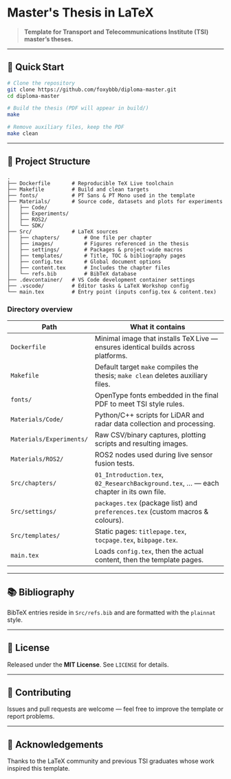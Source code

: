 # Master's Thesis in LaTeX

> **Template for Transport and Telecommunications Institute (TSI) master’s theses.**

---

## 🚀 Quick Start

```bash
# Clone the repository
git clone https://github.com/foxybbb/diploma-master.git
cd diploma-master

# Build the thesis (PDF will appear in build/)
make

# Remove auxiliary files, keep the PDF
make clean
```

---

## 📁 Project Structure

```
.
├── Dockerfile       # Reproducible TeX Live toolchain
├── Makefile         # Build and clean targets
├── fonts/           # PT Sans & PT Mono used in the template
├── Materials/       # Source code, datasets and plots for experiments
│   ├── Code/            
│   ├── Experiments/     
│   ├── ROS2/            
│   └── SDK/             
├── Src/             # LaTeX sources
│   ├── chapters/        # One file per chapter
│   ├── images/          # Figures referenced in the thesis
│   ├── settings/        # Packages & project‑wide macros
│   ├── templates/       # Title, TOC & bibliography pages
│   ├── config.tex       # Global document options
│   ├── content.tex      # Includes the chapter files
│   └── refs.bib         # BibTeX database
├── .devcontainer/   # VS Code development container settings
├── .vscode/         # Editor tasks & LaTeX Workshop config
└── main.tex         # Entry point (inputs config.tex & content.tex)
```

### Directory overview

| Path                     | What it contains                                                                      |
| ------------------------ | ------------------------------------------------------------------------------------- |
| `Dockerfile`             | Minimal image that installs TeX Live — ensures identical builds across platforms.     |
| `Makefile`               | Default target `make` compiles the thesis; `make clean` deletes auxiliary files.      |
| `fonts/`                 | OpenType fonts embedded in the final PDF to meet TSI style rules.                     |
| `Materials/Code/`        | Python/C++ scripts for LiDAR and radar data collection and processing.                |
| `Materials/Experiments/` | Raw CSV/binary captures, plotting scripts and resulting images.                       |
| `Materials/ROS2/`        | ROS2 nodes used during live sensor fusion tests.                                      |
| `Src/chapters/`          | `01_Introduction.tex`, `02_ResearchBackground.tex`, … — each chapter in its own file. |
| `Src/settings/`          | `packages.tex` (package list) and `preferences.tex` (custom macros & colours).        |
| `Src/templates/`         | Static pages: `titlepage.tex`, `tocpage.tex`, `bibpage.tex`.                          |
| `main.tex`               | Loads `config.tex`, then the actual content, then the template pages.                 |

---

## 📚 Bibliography

BibTeX entries reside in `Src/refs.bib` and are formatted with the `plainnat` style.

---

## 📄 License

Released under the **MIT License**. See `LICENSE` for details.

---

## 🤝 Contributing

Issues and pull requests are welcome — feel free to improve the template or report problems.

---

## 🙏 Acknowledgements

Thanks to the LaTeX community and previous TSI graduates whose work inspired this template.
